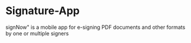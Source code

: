 # Signature-App
signNow" is a mobile app for e-signing PDF documents and other formats by one or multiple signers
